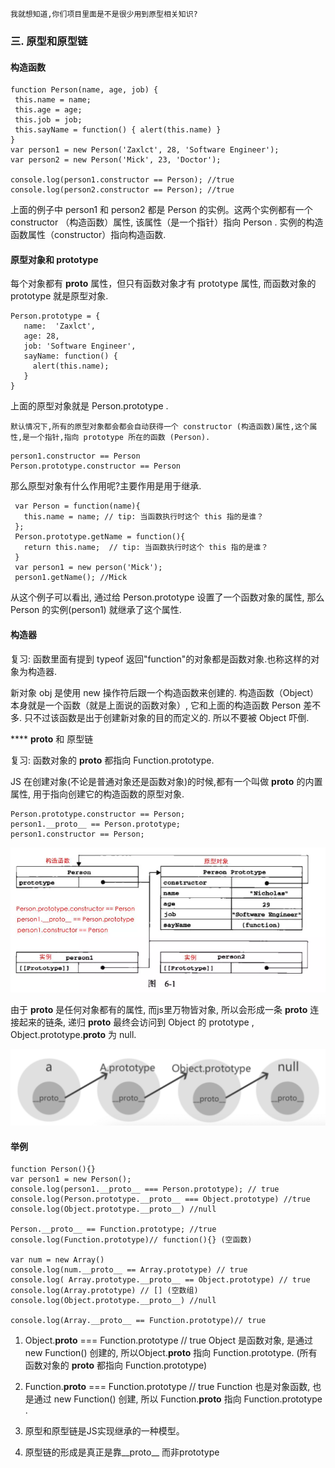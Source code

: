 
    我就想知道,你们项目里面是不是很少用到原型相关知识?

 ### 三. 原型和原型链

 #### 构造函数

 ```
 function Person(name, age, job) {
  this.name = name;
  this.age = age;
  this.job = job;
  this.sayName = function() { alert(this.name) }
 }
 var person1 = new Person('Zaxlct', 28, 'Software Engineer');
 var person2 = new Person('Mick', 23, 'Doctor');

 console.log(person1.constructor == Person); //true
 console.log(person2.constructor == Person); //true
 ```

 上面的例子中 person1 和 person2 都是 Person 的实例。这两个实例都有一个 constructor （构造函数）属性,
 该属性（是一个指针）指向 Person . 实例的构造函数属性（constructor）指向构造函数.

 #### 原型对象和 prototype

 每个对象都有 __proto__ 属性，但只有函数对象才有 prototype 属性, 而函数对象的 prototype 就是原型对象.

 ```
 Person.prototype = {
    name:  'Zaxlct',
    age: 28,
    job: 'Software Engineer',
    sayName: function() {
      alert(this.name);
    }
 }
 ```

 上面的原型对象就是 Person.prototype .

    默认情况下,所有的原型对象都会都会自动获得一个 constructor (构造函数)属性,这个属性,是一个指针,指向 prototype 所在的函数 (Person).

 ```
 person1.constructor == Person
 Person.prototype.constructor == Person
 ```

 那么原型对象有什么作用呢?主要作用是用于继承.

 ```
  var Person = function(name){
    this.name = name; // tip: 当函数执行时这个 this 指的是谁？
  };
  Person.prototype.getName = function(){
    return this.name;  // tip: 当函数执行时这个 this 指的是谁？
  }
  var person1 = new person('Mick');
  person1.getName(); //Mick
 ```

 从这个例子可以看出, 通过给 Person.prototype 设置了一个函数对象的属性, 那么 Person 的实例(person1) 就继承了这个属性.

 #### 构造器

 复习: 函数里面有提到 typeof 返回"function"的对象都是函数对象.也称这样的对象为构造器.

 新对象 obj 是使用 new 操作符后跟一个构造函数来创建的. 构造函数（Object）本身就是一个函数（就是上面说的函数对象）,
 它和上面的构造函数 Person 差不多. 只不过该函数是出于创建新对象的目的而定义的. 所以不要被 Object 吓倒.

 **** __proto__ 和 原型链

 复习: 函数对象的 __proto__ 都指向 Function.prototype.

 JS 在创建对象(不论是普通对象还是函数对象)的时候,都有一个叫做 __proto__ 的内置属性, 用于指向创建它的构造函数的原型对象.

  ```
  Person.prototype.constructor == Person;
  person1.__proto__ == Person.prototype;
  person1.constructor == Person;
  ```

 ![layout viewport](/img/yx-2.webp)

 由于 __proto__ 是任何对象都有的属性, 而js里万物皆对象, 所以会形成一条 __proto__ 连接起来的链条, 递归 __proto__ 最终会访问到
 Object 的 prototype , Object.prototype.__proto__ 为 null.

 ![layout viewport](/img/yx-3.png)

 #### 举例

 ```
 function Person(){}
 var person1 = new Person();
 console.log(person1.__proto__ === Person.prototype); // true
 console.log(Person.prototype.__proto__ === Object.prototype) //true
 console.log(Object.prototype.__proto__) //null

 Person.__proto__ == Function.prototype; //true
 console.log(Function.prototype)// function(){} (空函数)

 var num = new Array()
 console.log(num.__proto__ == Array.prototype) // true
 console.log( Array.prototype.__proto__ == Object.prototype) // true
 console.log(Array.prototype) // [] (空数组)
 console.log(Object.prototype.__proto__) //null

 console.log(Array.__proto__ == Function.prototype)// true
 ```

 1. Object.__proto__ === Function.prototype // true
  Object 是函数对象, 是通过 new Function() 创建的, 所以Object.__proto__ 指向 Function.prototype. (所有函数对象的 __proto__ 都指向
  Function.prototype)

 2. Function.__proto__ === Function.prototype // true
  Function 也是对象函数, 也是通过 new Function() 创建, 所以 Function.__proto__ 指向 Function.prototype .

 3. 原型和原型链是JS实现继承的一种模型。

 4. 原型链的形成是真正是靠__proto__ 而非prototype

